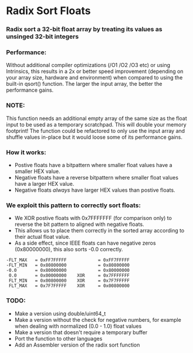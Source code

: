 # Radix Sort Floats

### Radix sort a 32-bit float array by treating its values as unsinged 32-bit integers


### Performance:
Without additional compiler optimizations (/O1 /O2 /O3 etc) or using Intrinsics, 
this results in a 2x or better speed improvement (depending on your array size, hardware and environment)
when compared to using the built-in qsort() function.
The larger the input array, the better the performance gains.

### NOTE: 
This function needs an additional empty array of the same size as the float input to be used as a temporary scratchpad. 
This will double your memory footprint!
The function could be refactored to only use the input array and shuffle values in-place but it would loose some of its performance gains.

### How it works:
- Postive floats have a bitpattern where smaller float values have a smaller HEX value.
- Negative floats have a reverse bitpattern where smaller float values have a larger HEX value.
- Negative floats *always* have larger HEX values than postive floats.

### We exploit this pattern to correctly sort floats:
- We XOR postive floats with 0x7FFFFFFF (for comparison only) to reverse the bit pattern to aligned with negative floats.
- This allows us to place them correctly in the sorted array according to their actual float value.
- As a side effect, since IEEE floats can have negative zeros (0x80000000), this also sorts -0.0 correctly.

```
-FLT_MAX   = 0xFF7FFFFF            = 0xFF7FFFFF
-FLT_MIN   = 0x80800000            = 0x80800000
-0.0       = 0x80000000            = 0x80000000
 0.0       = 0x00000000    XOR     = 0x7FFFFFFF
 FLT_MIN   = 0x00800000    XOR     = 0x7F7FFFFF
 FLT_MAX   = 0x7F7FFFFF    XOR     = 0x00800000
```

### TODO:
- Make a version using double/uint64_t
- Make a version without the check for negative numbers, for example when dealing with normalized (0.0 - 1.0) float values
- Make a version that doesn't require a temporary buffer
- Port the function to other languages
- Add an Assembler version of the radix sort function
